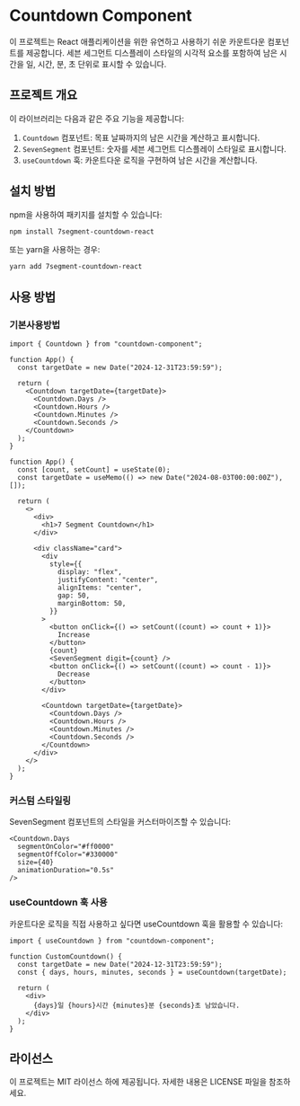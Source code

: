 # Countdown Component

이 프로젝트는 React 애플리케이션을 위한 유연하고 사용하기 쉬운 카운트다운 컴포넌트를 제공합니다. 세븐 세그먼트 디스플레이 스타일의 시각적 요소를 포함하여 남은 시간을 일, 시간, 분, 초 단위로 표시할 수 있습니다.

## 프로젝트 개요

이 라이브러리는 다음과 같은 주요 기능을 제공합니다:

1. `Countdown` 컴포넌트: 목표 날짜까지의 남은 시간을 계산하고 표시합니다.
2. `SevenSegment` 컴포넌트: 숫자를 세븐 세그먼트 디스플레이 스타일로 표시합니다.
3. `useCountdown` 훅: 카운트다운 로직을 구현하여 남은 시간을 계산합니다.

## 설치 방법

npm을 사용하여 패키지를 설치할 수 있습니다:

```bash
npm install 7segment-countdown-react
```

또는 yarn을 사용하는 경우:

```bash
yarn add 7segment-countdown-react
```

## 사용 방법

### 기본사용방법

```tsx
import { Countdown } from "countdown-component";

function App() {
  const targetDate = new Date("2024-12-31T23:59:59");

  return (
    <Countdown targetDate={targetDate}>
      <Countdown.Days />
      <Countdown.Hours />
      <Countdown.Minutes />
      <Countdown.Seconds />
    </Countdown>
  );
}
```

```tsx
function App() {
  const [count, setCount] = useState(0);
  const targetDate = useMemo(() => new Date("2024-08-03T00:00:00Z"), []);

  return (
    <>
      <div>
        <h1>7 Segment Countdown</h1>
      </div>

      <div className="card">
        <div
          style={{
            display: "flex",
            justifyContent: "center",
            alignItems: "center",
            gap: 50,
            marginBottom: 50,
          }}
        >
          <button onClick={() => setCount((count) => count + 1)}>
            Increase
          </button>
          {count}
          <SevenSegment digit={count} />
          <button onClick={() => setCount((count) => count - 1)}>
            Decrease
          </button>
        </div>

        <Countdown targetDate={targetDate}>
          <Countdown.Days />
          <Countdown.Hours />
          <Countdown.Minutes />
          <Countdown.Seconds />
        </Countdown>
      </div>
    </>
  );
}
```

### 커스텀 스타일링

SevenSegment 컴포넌트의 스타일을 커스터마이즈할 수 있습니다:

```tsx
<Countdown.Days
  segmentOnColor="#ff0000"
  segmentOffColor="#330000"
  size={40}
  animationDuration="0.5s"
/>
```

### useCountdown 훅 사용

카운트다운 로직을 직접 사용하고 싶다면 useCountdown 훅을 활용할 수 있습니다:

```tsx
import { useCountdown } from "countdown-component";

function CustomCountdown() {
  const targetDate = new Date("2024-12-31T23:59:59");
  const { days, hours, minutes, seconds } = useCountdown(targetDate);

  return (
    <div>
      {days}일 {hours}시간 {minutes}분 {seconds}초 남았습니다.
    </div>
  );
}
```

## 라이선스

이 프로젝트는 MIT 라이선스 하에 제공됩니다. 자세한 내용은 LICENSE 파일을 참조하세요.
